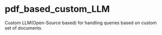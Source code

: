 # pdf_based_custom_LLM
Custom LLM(Open-Source based) for handling queries based on custom set of documents
